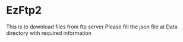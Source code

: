 # EzFtp2
This is to download files from ftp server 
Please fill the json file at Data directory with required information 
